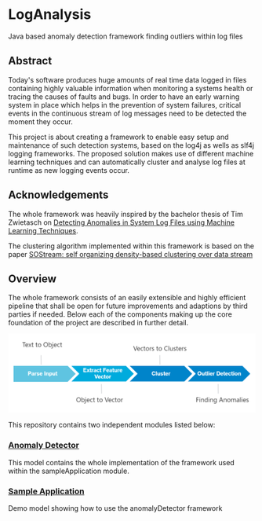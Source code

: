 # LogAnalysis

Java based anomaly detection framework finding outliers within log files 

## Abstract
Today's software produces huge amounts of real time data logged in files containing highly 
valuable information when monitoring a systems health or tracing the causes of faults and bugs. 
In order to have an early warning system in place which helps in the prevention of system failures, critical events in the 
continuous stream of log messages need to be detected the moment they occur. 

This project is about creating a framework to enable easy setup and maintenance of such detection systems, 
based on the log4j as wells as slf4j logging frameworks. The proposed solution makes use of different machine 
learning techniques and can automatically cluster and analyse log files at runtime as new logging events occur.

## Acknowledgements

The whole framework was heavily inspired by the bachelor thesis of Tim Zwietasch on [Detecting Anomalies in System Log Files using Machine Learning Techniques](https://elib.uni-stuttgart.de/handle/11682/3471).

The clustering algorithm implemented within this framework is based on the paper 
[SOStream: self organizing density-based clustering over data stream](https://dl.acm.org/citation.cfm?id=2358881)

## Overview

The whole framework consists of an easily extensible and highly efficient pipeline that shall be open for future 
improvements and adaptions by third parties if needed. Below each of the components making up the core foundation 
of the project are described in further detail.

![Log Analysis Pipeline](https://github.com/LGrege/LogAnalysis/blob/master/documentation/images/pipelineOverview.png?raw=true "Pipeline Overview")

This repository contains two independent modules listed below:

### [Anomaly Detector](anomalyDetector)

This model contains the whole implementation of the framework used within the sampleApplication module.


### [Sample Application](sampleApplication)

Demo model showing how to use the anomalyDetector framework
